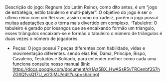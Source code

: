 Descrição do jogo:
Regnum (do Latim Reino), como dito antes, é um “jogo de estratégia, estilo tabuleiro e multi-palyer”. O objetivo do jogo é ser o ultimo reino com um Rei vivo, assim como no xaderz, porém o jogo possuí muitas adaptações que o torna mais divertido em complexo.
-Tabuleiro: O tabuleiro é gerado por losangos que se encaixando formão um triangulo, esses triângulos encaixam-se e formão o tabuleiro o número de triângulos é duas vezes o número de jogadores.
- Peças: O jogo possui 7 peças diferentes com habilidade, vidas e movimentação diferentes. sendo elas Rei, Dama, Príncipe, Bispo, Cavaleiro, Testudos e Soldado, para entender melhor como cada uma funciona consulte nosso manual (link: https://docs.google.com/document/d/1Az5BX_HwASsR5vTRCenbf3S7nZGXQfvsQ17U_w23jMU/edit?usp=sharing)
